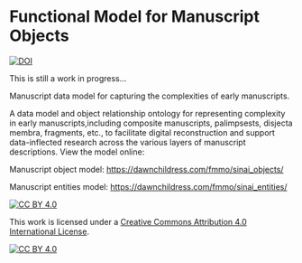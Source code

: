 # Functional Model for Manuscript Objects

[![DOI](https://zenodo.org/badge/DOI/10.5281/zenodo.10152522.svg)](https://doi.org/10.5281/zenodo.10152522)

This is still a work in progress...

Manuscript data model for capturing the complexities of early manuscripts. 

A data model and object relationship ontology for representing complexity in early manuscripts,including composite manuscripts, palimpsests, disjecta membra, fragments, etc., to facilitate digital reconstruction and support data-inflected research across the various layers of manuscript descriptions. View the model online:

Manuscript object model: https://dawnchildress.com/fmmo/sinai_objects/

Manuscript entities model: https://dawnchildress.com/fmmo/sinai_entities/

[![CC BY 4.0][cc-by-shield]][cc-by]

This work is licensed under a
[Creative Commons Attribution 4.0 International License][cc-by].

[![CC BY 4.0][cc-by-image]][cc-by]

[cc-by]: http://creativecommons.org/licenses/by/4.0/
[cc-by-image]: https://i.creativecommons.org/l/by/4.0/88x31.png
[cc-by-shield]: https://img.shields.io/badge/License-CC%20BY%204.0-lightgrey.svg
